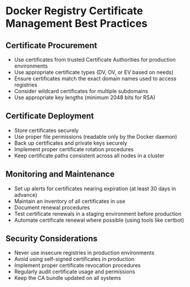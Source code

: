 # Docker Registry Certificate Management Best Practices

## Certificate Procurement
- Use certificates from trusted Certificate Authorities for production environments
- Use appropriate certificate types (DV, OV, or EV based on needs)
- Ensure certificates match the exact domain names used to access registries
- Consider wildcard certificates for multiple subdomains
- Use appropriate key lengths (minimum 2048 bits for RSA)

## Certificate Deployment
- Store certificates securely
- Use proper file permissions (readable only by the Docker daemon)
- Back up certificates and private keys securely
- Implement proper certificate rotation procedures
- Keep certificate paths consistent across all nodes in a cluster

## Monitoring and Maintenance
- Set up alerts for certificates nearing expiration (at least 30 days in advance)
- Maintain an inventory of all certificates in use
- Document renewal procedures
- Test certificate renewals in a staging environment before production
- Automate certificate renewal where possible (using tools like certbot)

## Security Considerations
- Never use insecure registries in production environments
- Avoid using self-signed certificates in production
- Implement proper certificate revocation procedures
- Regularly audit certificate usage and permissions
- Keep the CA bundle updated on all systems
